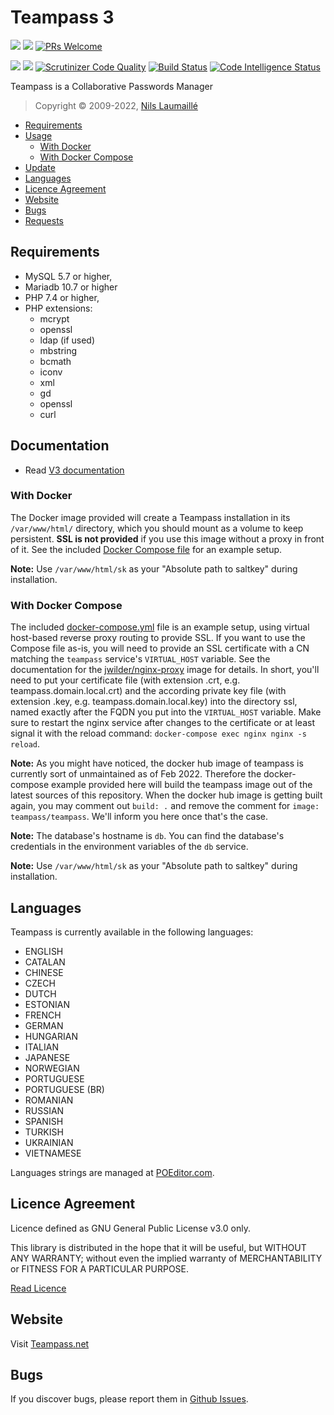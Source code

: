 # Teampass 3

![](https://img.shields.io/github/stars/nilsteampassnet/TeamPass?style=social)
![](https://img.shields.io/github/license/nilsteampassnet/teampass)
[![PRs Welcome](https://img.shields.io/badge/PRs-welcome-brightgreen.svg?style=flat-square)](https://makeapullrequest.com)

![](https://img.shields.io/github/v/release/nilsteampassnet/Teampass)
![](https://img.shields.io/github/commits-since/nilsteampassnet/teampass/latest)
[![Scrutinizer Code Quality](https://scrutinizer-ci.com/g/nilsteampassnet/TeamPass/badges/quality-score.png?b=master)](https://scrutinizer-ci.com/g/nilsteampassnet/TeamPass/?branch=master)
[![Build Status](https://scrutinizer-ci.com/g/nilsteampassnet/TeamPass/badges/build.png?b=master)](https://scrutinizer-ci.com/g/nilsteampassnet/TeamPass/build-status/master)
[![Code Intelligence Status](https://scrutinizer-ci.com/g/nilsteampassnet/TeamPass/badges/code-intelligence.svg?b=master)](https://scrutinizer-ci.com/code-intelligence)

Teampass is a Collaborative Passwords Manager

> Copyright © 2009-2022, [Nils Laumaillé](Nils@Teampass.net)

<!-- MDTOC maxdepth:2 firsth1:0 numbering:0 flatten:0 bullets:1 updateOnSave:1 -->

- [Requirements](#requirements)   
- [Usage](#usage)   
   - [With Docker](#with-docker)   
   - [With Docker Compose](#with-docker-compose)   
- [Update](#update)   
- [Languages](#languages)   
- [Licence Agreement](#licence-agreement)   
- [Website](#website)   
- [Bugs](#bugs)   
- [Requests](#requests)   

<!-- /MDTOC -->

## Requirements

* MySQL 5.7 or higher,
* Mariadb 10.7 or higher
* PHP 7.4 or higher,
* PHP extensions:
  * mcrypt
  * openssl
  * ldap (if used)
  * mbstring
  * bcmath
  * iconv
  * xml
  * gd
  * openssl
  * curl

## Documentation

* Read [V3 documentation](https://documentation.teampass.net)

### With Docker
The Docker image provided will create a Teampass installation in its `/var/www/html/` directory, which you should mount as a volume to keep persistent. **SSL is not provided** if you use this image without a proxy in front of it. See the included [Docker Compose file](docker-compose.yml) for an example setup.

**Note:** Use `/var/www/html/sk` as your "Absolute path to saltkey" during installation.


### With Docker Compose
The included [docker-compose.yml](docker-compose.yml) file is an example setup, using virtual host-based reverse proxy routing to provide SSL. If you want to use the Compose file as-is, you will need to provide an SSL certificate with a CN matching the `teampass` service's `VIRTUAL_HOST` variable. See the documentation for the [jwilder/nginx-proxy](https://github.com/jwilder/nginx-proxy) image for details. In short, you'll need to put your certificate file (with extension .crt, e.g. teampass.domain.local.crt) and the according private key file (with extension .key, e.g. teampass.domain.local.key) into the directory ssl, named exactly after the FQDN you put into the `VIRTUAL_HOST` variable. Make sure to restart the nginx service after changes to the certificate or at least signal it with the reload command: `docker-compose exec nginx nginx -s reload`.

**Note:** As you might have noticed, the docker hub image of teampass is currently sort of unmaintained as of Feb 2022. Therefore the docker-compose example provided here will build the teampass image out of the latest sources of this repository. When the docker hub image is getting built again, you may comment out `build: .` and remove the comment for `image: teampass/teampass`. We'll inform you here once that's the case.

**Note:** The database's hostname is `db`. You can find the database's credentials in the environment variables of the `db` service.

**Note:** Use `/var/www/html/sk` as your "Absolute path to saltkey" during installation.

## Languages

Teampass is currently available in the following languages:
* ENGLISH
* CATALAN
* CHINESE
* CZECH
* DUTCH
* ESTONIAN
* FRENCH
* GERMAN
* HUNGARIAN
* ITALIAN
* JAPANESE
* NORWEGIAN
* PORTUGUESE
* PORTUGUESE (BR)
* ROMANIAN
* RUSSIAN
* SPANISH
* TURKISH
* UKRAINIAN
* VIETNAMESE

Languages strings are managed at [POEditor.com](https://poeditor.com/projects/view?id=16418).

## Licence Agreement

Licence defined as GNU General Public License v3.0 only.

This library is distributed in the hope that it will be useful, but WITHOUT ANY WARRANTY; without even the implied warranty of MERCHANTABILITY or FITNESS FOR A PARTICULAR PURPOSE.

[Read Licence](license.md)

## Website

Visit [Teampass.net](https://teampass.net/)

## Bugs

If you discover bugs, please report them in [Github Issues](https://github.com/nilsteampassnet/TeamPass/issues).

